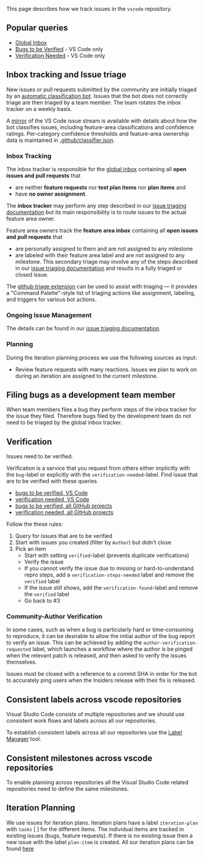 This page describes how we track issues in the `vscode` repository.

## Popular queries

- [Global Inbox](https://github.com/Microsoft/vscode/issues?utf8=%E2%9C%93&q=is%3Aopen+no%3Aassignee+-label%3Afeature-request+-label%3Atestplan-item+-label%3Aplan-item)
- [Bugs to be Verified](https://github.com/Microsoft/vscode/issues?utf8=%E2%9C%93&q=is%3Aissue+label%3Abug+-label%3Averified+is%3Aclosed+-label%3A*duplicate+-label%3Ainvalid+) - VS Code only
- [Verification Needed](https://github.com/Microsoft/vscode/issues?q=is%3Aissue+-label%3Averified+is%3Aclosed+label%3Averification-needed) - VS Code only


## Inbox tracking and Issue triage
New issues or pull requests submitted by the community are initially triaged by an [automatic classification bot](https://github.com/microsoft/vscode-github-triage-actions/tree/master/classifier-deep). Issues that the bot does not correctly triage are then triaged by a team member. The team rotates the inbox tracker on a weekly basis.

 A [mirror](https://github.com/JacksonKearl/testissues/issues) of the VS Code issue stream is available with details about how the bot classifies issues, including feature-area classifications and confidence ratings. Per-category confidence thresholds and feature-area ownership data is maintained in [.github/classifier.json](https://github.com/microsoft/vscode/blob/master/.github/classifier.json). 

### Inbox Tracking

The inbox tracker is responsible for the [global inbox](https://github.com/Microsoft/vscode/issues?utf8=%E2%9C%93&q=is%3Aopen+no%3Aassignee+-label%3Afeature-request+-label%3Atestplan-item+-label%3Aplan-item) containing all **open issues and pull requests** that
- are neither **feature requests** nor **test plan items** nor **plan items** and
- have **no owner assignment**.

The **inbox tracker** may perform any step described in our [issue triaging documentation](https://github.com/microsoft/vscode/wiki/Issues-Triaging) but its main responsibility is to route issues to the actual feature area owner.

Feature area owners track the **feature area inbox** containing all **open issues and pull requests** that
- are personally assigned to them and are not assigned to any milestone
- are labeled with their feature area label and are not assigned to any milestone.
This secondary triage may involve any of the steps described in our [issue triaging documentation](https://github.com/microsoft/vscode/wiki/Issues-Triaging) and results in a fully triaged or closed issue.

The [github triage extension](https://github.com/microsoft/vscode-github-triage-extension) can be used to assist with triaging — it provides a "Command Palette"-style list of triaging actions like assignment, labeling, and triggers for various bot actions.


### Ongoing Issue Management
The details can be found in our [issue triaging documentation](https://github.com/microsoft/vscode/wiki/Issues-Triaging).


### Planning
During the iteration planning process we use the following sources as input:
- Review feature requests with many reactions.
Issues we plan to work on during an iteration are assigned to the current milestone.

## Filing bugs as a development team member
When team members files a bug they perform steps of the inbox tracker for the issue they filed. Therefore bugs filed by the development team do not need to be triaged by the global inbox tracker. 
 
## Verification

Issues need to be verified.

Verification is a service that you request from others either implicitly with the `bug`-label or explicitly with the `verification-needed`-label. Find issue that are to be verified with these queries

- [bugs to be verified, VS Code](https://github.com/Microsoft/vscode/issues?utf8=%E2%9C%93&q=is%3Aissue%20label%3Abug%20-label%3Averified%20is%3Aclosed%20-label%3Aduplicate%20-label%3Ainvalid%20)
- [verification needed, VS Code](https://github.com/Microsoft/vscode/issues?q=is%3Aissue+-label%3Averified+is%3Aclosed+label%3Averification-needed)
- [bugs to be verified, all GitHub projects](https://github.com/issues?utf8=âœ“&q=is%3Aissue+is%3Aclosed+-label%3Averified+label%3Abug+repo%3AMicrosoft%2Fvscode)
- [verification needed, all GitHub projects](https://github.com/issues?utf8=âœ“&q=is%3Aissue+is%3Aclosed+-label%3Averified+label%3Averification-needed)

Follow the these rules:

1. Query for issues that are to be verified
2. Start with issues you created (filter by `Author`) but didn't close
3. Pick an item
    - Start with setting `verified`-label (prevents duplicate verifications)
    - Verify the issue
    - If you cannot verify the issue due to missing or hard-to-understand repro steps, add a `verification-steps-needed` label and remove the `verified` label
    - If the issue still shows, add the `verification-found`-label and remove the `verified` label
    - Go back to #3

### Community-Author Verification

In some cases, such as when a bug is particularly hard or time-consuming to reproduce, it can be desirable to allow the initial author of the bug report to verify an issue. This can be achieved by adding the `author-verification-requested` label, which launches a workflow where the author is be pinged when the relevant patch is released, and then asked to verify the issues themselves. 

Issues must be closed with a reference to a commit SHA in order for the bot to accurately ping users when the Insiders release with their fix is released.

## Consistent labels across vscode repositories

Visual Studio Code consists of multiple repositories and we should use consistent work flows and labels across all our repositories.

To establish consistent labels across all our repositories use the [Label Manager](http://www.dorukdestan.com/github-label-manager/) tool.

## Consistent milestones across vscode repositories

To enable planning across repositories all the Visual Studio Code related repositories need to define the same milestones.

## Iteration Planning
We use issues for iteration plans. Iteration plans have a label `iteration-plan` with `tasks` [ ] for the different items. The individual items are tracked in existing issues (bugs, feature requests). If there is no existing issue then a new issue with the label `plan-item` is created. All our iteration plans can be found [here](https://github.com/microsoft/vscode/wiki/Iteration-Plans)
